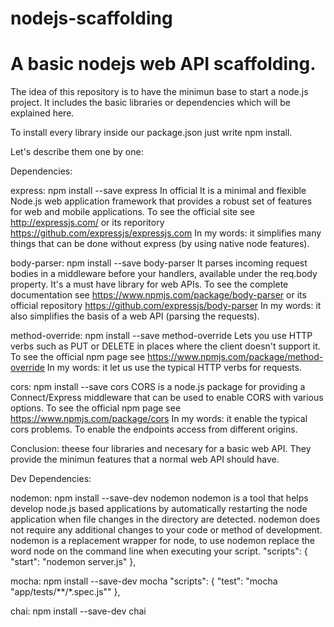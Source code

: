 # nodejs-scaffolding
# A basic nodejs web API scaffolding.

The idea of this repository is to have the minimun base to start a node.js project. It includes the basic libraries or dependencies which will be explained here.

To install every library inside our package.json just write npm install.

Let's describe them one by one:

Dependencies:

express: npm install --save express
In official It is a minimal and flexible Node.js web application framework that provides a robust set of features for web and mobile applications. To see the official site see http://expressjs.com/ or its reporitory https://github.com/expressjs/expressjs.com
In my words: it simplifies many things that can be done without express (by using native node features).

body-parser: npm install --save body-parser
It parses incoming request bodies in a middleware before your handlers, available under the req.body property. It's a must have library for web APIs. To see the complete documentation see https://www.npmjs.com/package/body-parser or its official repository https://github.com/expressjs/body-parser
In my words: it also simplifies the basis of a web API (parsing the requests).

method-override: npm install --save method-override
Lets you use HTTP verbs such as PUT or DELETE in places where the client doesn't support it. To see the official npm page see https://www.npmjs.com/package/method-override
In my words: it let us use the typical HTTP verbs for requests.

cors: npm install --save cors
CORS is a node.js package for providing a Connect/Express middleware that can be used to enable CORS with various options. To see the official npm page see https://www.npmjs.com/package/cors
In my words: it enable the typical cors problems. To enable the endpoints access from different origins.

Conclusion: theese four libraries and necesary for a basic web API. They provide the minimun features that a normal web API should have.

Dev Dependencies:

nodemon: npm install --save-dev nodemon
nodemon is a tool that helps develop node.js based applications by automatically restarting the node application when file changes in the directory are detected.
nodemon does not require any additional changes to your code or method of development. nodemon is a replacement wrapper for node, to use nodemon replace the word node on the command line when executing your script.
"scripts": {
    "start": "nodemon server.js"
},

mocha: npm install --save-dev mocha
"scripts": {
    "test": "mocha \"app/tests/**/*.spec.js\""
},

chai: npm install --save-dev chai


